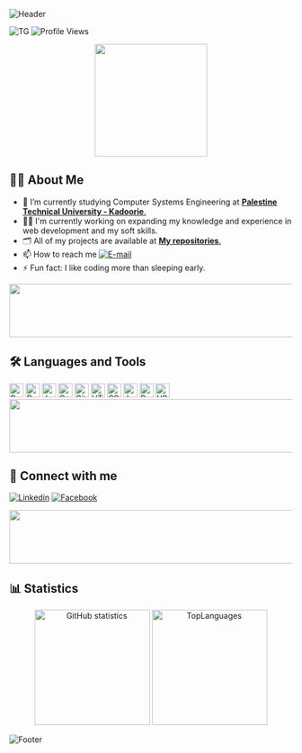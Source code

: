 ![Header](https://capsule-render.vercel.app/api?type=waving&color=gradient&height=222&section=header&text=Hi,%20I'm%20Tasneem%20Ghazal!%20%F0%9F%91%8B&fontSize=50)

![TG](https://img.shields.io/badge/Eng.-Tasneem%20Ghazal-4C0099)
![Profile Views](https://komarev.com/ghpvc/?username=Tasneemghazal&label=Profile%20Views&color=CC0066)

<div align="center">
  <img width="200" src="https://media.giphy.com/media/v1.Y2lkPTc5MGI3NjExOHkxaWJpaGV0ZW5qMnk0aHp6b25sMjJkcjAwdHc1dWIwczVybDhqaiZlcD12MV9pbnRlcm5hbF9naWZfYnlfaWQmY3Q9cw/paTz7UZbPfTZFRYnnB/giphy.gif"/>
</div>

## :woman_technologist: About Me
- 🧠 I’m currently studying Computer Systems Engineering at [**Palestine Technical University - Kadoorie**.](https://ptuk.edu.ps/)
- 👩‍💻 I'm currently working on expanding my knowledge and experience in web development and my soft skills.
- 🗂️ All of my projects are available at [**My repositories**.](https://github.com/Tasneemghazal?tab=repositories)
- 📫 How to reach me <a href="mailto:tasneemgazal5@gmail.com"><img alt="E-mail" src="https://img.shields.io/badge/Email-white?logo=gmail&logoColor=red"></a>
- ⚡ Fun fact: I like coding more than sleeping early.

<img src="https://github.com/Govindv7555/Govindv7555/blob/main/49e76e0596857673c5c80c85b84394c1.gif" width="1100px" height="95px">

## :hammer_and_wrench: Languages and Tools
<div>
<img alt="R" src="https://img.shields.io/badge/R-FFF?logo=R&labelColor=0091FF&logoColor=white" height="25px">
<img alt="Python" src="https://img.shields.io/badge/Python-FFF?logo=python&labelColor=3B77A8&logoColor=white" height="25px">
<img alt="Java" src="https://img.shields.io/badge/Java-FFF?logo=python&labelColor=0066CC&logoColor=white" height="25px">
<img alt="C++" src="https://img.shields.io/badge/C++-FFF?logo=cplusplus&labelColor=1B7CDE&logoColor=white" height="25px">
<img alt="Git"! src="https://img.shields.io/badge/Git-FFF?logo=git&labelColor=F05032&logoColor=white" height="25px">
<img alt="HTML" src="https://img.shields.io/badge/HTML-FFF?logo=html5&labelColor=E34F26&logoColor=white" height="25px">
<img alt="CSS" src="https://img.shields.io/badge/CSS-FFF?logo=css3&labelColor=1572B6&logoColor=white" height="25px">
<img alt="JavaScript" src="https://img.shields.io/badge/JavaScript-FFF?logo=JavaScript&labelColor=yellow&logoColor=white" height="25px">
<img alt="Bootstrap" src="https://img.shields.io/badge/Bootstrap-FFF?logo=Bootstrap&labelColor=660066&logoColor=white" height="25px">
<img alt="VS-Code" src="https://img.shields.io/badge/VS%20Code-FFF?logo=visualstudiocode&labelColor=186BAB&logoColor=white" height="25px">
</div>

<img src="https://github.com/Govindv7555/Govindv7555/blob/main/49e76e0596857673c5c80c85b84394c1.gif" width="1100px" height="95px">

## 🔗 Connect with me
[![Linkedin](https://img.shields.io/badge/linkedin-0A66C2?style=for-the-badge&logo=linkedin&logoColor=white)](https://www.linkedin.com/in/tasneem-ghazal)
[![Facebook](https://img.shields.io/badge/facebook-1877F2?style=for-the-badge&logo=facebook&logoColor=white)](https://www.facebook.com/tasnim.ghazal)

<img src="https://github.com/Govindv7555/Govindv7555/blob/main/49e76e0596857673c5c80c85b84394c1.gif" width="1100px" height="95px">

## 📊 Statistics
<div align="center">
  <img height="205px" src="https://github-readme-stats.vercel.app/api?username=Tasneemghazal&theme=dracula&hide_border=true" alt="GitHub statistics" />
  <img height="205px" src="https://github-readme-stats.vercel.app/api/top-langs/?username=Tasneemghazal&theme=dracula&custom_title=Top%20%Languages&hide_border=true" alt="TopLanguages" />
</div>

![Footer](https://capsule-render.vercel.app/api?type=waving&color=gradient&height=111&section=footer)
